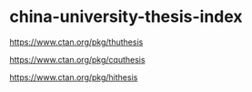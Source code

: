 # china-university-thesis-index

https://www.ctan.org/pkg/thuthesis

https://www.ctan.org/pkg/cquthesis

https://www.ctan.org/pkg/hithesis
